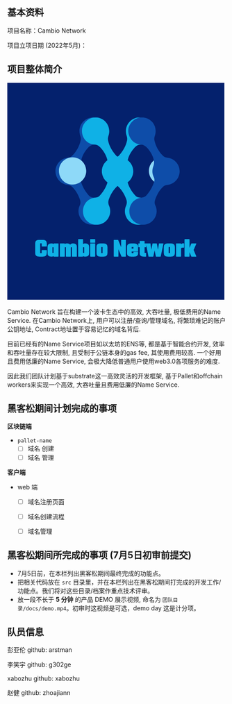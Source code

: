 ## 基本资料

项目名称：Cambio Network

项目立项日期 (2022年5月)：

## 项目整体简介

![Cambio Network](assets/cambio-network-logo.png)


Cambio Network 旨在构建一个波卡生态中的高效, 大吞吐量, 极低费用的Name Service.
在Cambio Network上, 用户可以注册/查询/管理域名, 将繁琐难记的账户公钥地址, Contract地址置于容易记忆的域名背后.

目前已经有的Name Service项目如以太坊的ENS等, 都是基于智能合约开发, 效率和吞吐量存在较大限制, 且受制于公链本身的gas fee, 其使用费用较高.
一个好用且费用低廉的Name Service, 会极大降低普通用户使用web3.0各项服务的难度.

因此我们团队计划基于substrate这一高效灵活的开发框架, 基于Pallet和offchain workers来实现一个高效, 大吞吐量且费用低廉的Name Service.


## 黑客松期间计划完成的事项


**区块链端**

- `pallet-name`
  - [ ] 域名 创建
  - [ ] 域名 管理

**客户端**

- web 端
  - [ ] 域名注册页面
  - [ ] 域名创建流程
  - [ ] 域名管理


## 黑客松期间所完成的事项 (7月5日初审前提交)

- 7月5日前，在本栏列出黑客松期间最终完成的功能点。
- 把相关代码放在 `src` 目录里，并在本栏列出在黑客松期间打完成的开发工作/功能点。我们将对这些目录/档案作重点技术评审。
- 放一段不长于 **5 分钟** 的产品 DEMO 展示视频, 命名为 `团队目录/docs/demo.mp4`。初审时这视频是可选，demo day 这是计分项。

## 队员信息

彭亚伦  github: arstman


李笑宇  github: g302ge


xabozhu github: xabozhu


赵健    github: zhoajiann

